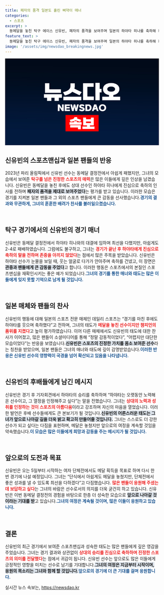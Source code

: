 ```yaml
---
title: 패자의 품격 일본도 홀린 삐약이 매너
categories:
  - 스포츠
excerpt: >
  동메달을 놓친 탁구 에이스 신유빈, 패자의 품격을 보여주며 일본의 하야타 히나를 축하해 화제! 그의 감동적인 매너는 SNS에서 찬사를 불러일으켰고, 앞으로의 단체전에서도 기대를 모으고 있다.
feature_text: >
  동메달을 놓친 탁구 에이스 신유빈, 패자의 품격을 보여주며 일본의 하야타 히나를 축하해 화제! 그의 감동적인 매너는 SNS에서 찬사를 불러일으켰고, 앞으로의 단체전에서도 기대를 모으고 있다.
image: '/assets/img/newsdao_breakingnews.jpg'
---
```


<p><img src="/assets/img/newsdao_breakingnews.jpg" alt="firstkoreanews 속보" /></p>

<h2 data-ke-size="size26">신유빈의 스포츠맨십과 일본 팬들의 반응</h2>

<p data-ke-size="size16">2023년 파리 올림픽에서 신유빈 선수는 동메달 결정전에서 아쉽게 패했지만, 그녀의 모습에서 보여준 <b><span style="color: #ee2323;">탁구를 넘은 진정한 스포츠의 매력</span></b>은 많은 이들에게 깊은 인상을 남겼습니다. 신유빈은 동메달을 놓친 후에도 상대 선수인 하야타 히나에게 진심으로 축하의 인사를 전하며 <b><span style="background-color: #21538527;">패자의 품격을 제대로 보여주었다</span></b>는 평가를 받고 있습니다. 이러한 모습은 경기를 지켜본 일본 팬들과 그 외의 스포츠 팬들에게 큰 감동을 선사했습니다.<b><span style="color: #1a5490;">경기의 결과와 무관하게, 그녀의 훈훈한 배려가 찬사를 불러일으켰습니다.</span></b></p>

<p data-ke-size="size16">&nbsp;</p>

<h2 data-ke-size="size26">탁구 경기에서의 신유빈의 경기 매너</h2>

<p data-ke-size="size16">신유빈은 동메달 결정전에서 하야타 히나와의 대결에 임하며 최선을 다했지만, 아쉽게도 2-4로 패배하였습니다. 그럼에도 불구하고, 그녀는 <b><span style="color: #ee2323;">경기가 끝난 후 하야타에게 진심으로 축하의 말을 전하며 존중을 아끼지 않았다</span></b>는 점에서 많은 주목을 받았습니다. 신유빈은 하야타 선수가 눈물을 보일 때, 웃는 얼굴로 다가가 안아주며 축하를 건넸고, 이 장면은 <b><span style="background-color: #21538527;">관중과 팬들에게 큰 감동을 주었다</span></b>고 합니다. 이러한 행동은 스포츠에서의 본질인 스포츠맨십을 재확인시키는 좋은 예가 되었습니다.<b><span style="color: #1a5490;">그녀의 경기를 통한 매너와 태도는 많은 이들에게 잊지 못할 기억으로 남게 될 것입니다.</span></b></p>

<p data-ke-size="size16">&nbsp;</p>

<h2 data-ke-size="size26">일본 매체와 팬들의 찬사</h2>

<p data-ke-size="size16">신유빈의 행동에 대해 일본의 스포츠 전문 매체인 데일리 스포츠는 “경기를 마친 후에도 하야타를 웃으며 축하했다”고 전하며, 그녀의 태도가 <b><span style="color: #ee2323;">메달을 놓친 선수이지만 챔피언의 품위를 지켰다</span></b>고 높이 평가하였습니다. 이어 다른 매체에서도 신유빈의 태도에 대한 찬사가 이어졌고, 많은 팬들이 소셜미디어를 통해 “정말 감동적이었다”, “어렵지만 대단한 모습이었다”는 반응을 보였습니다.<b><span style="background-color: #21538527;">신유빈은 스포츠의 진정한 가치를 몸소 보여준 선수</span></b>라는 칭찬을 받았으며, 일본 팬들은 그녀의 매너와 태도에 깊이 감명받았습니다.<b><span style="color: #1a5490;">이러한 반응은 신유빈 선수의 영향력이 국경을 넘어 확산되고 있음을 나타냅니다.</span></b></p>

<p data-ke-size="size16">&nbsp;</p>

<h2 data-ke-size="size26">신유빈의 후배들에게 남긴 메시지</h2>

<p data-ke-size="size16">신유빈은 경기 후 기자회견에서 하야타의 승리를 축하하며 “하야타는 오랫동안 노력해온 선수이고, 그 열정을 인정해주고 싶다”는 말을 전했습니다. 그녀는 <b><span style="color: #ee2323;">상대의 노력과 성취를 인정하는 것이 스포츠의 아름다움</span></b>이라고 강조하며 자신의 마음을 열었습니다. 이러한 발언은 후배 선수들에게도 큰 본보기가 될 것입니다.<b><span style="background-color: #21538527;">신유빈의 어른스러운 태도는 그녀가 앞으로 나아갈 길을 더욱 밝고 확고히 만들어줄 것입니다.</span></b> 그녀는 스스로도 더 강한 선수가 되고 싶다는 다짐을 표현하며, 메달은 놓쳤지만 앞으로의 여정을 계속할 것임을 약속했습니다.<b><span style="color: #1a5490;">이 모습은 많은 이들에게 희망과 감동을 주는 메시지가 될 것입니다.</span></b></p>

<p data-ke-size="size16">&nbsp;</p>

<h2 data-ke-size="size26">앞으로의 도전과 목표</h2>

<p data-ke-size="size16">신유빈은 오는 5일부터 시작하는 여자 단체전에서도 메달 획득을 목표로 하며 다시 한 번 경기에 나설 예정입니다. 그녀는 “단식에서 아쉽게도 메달을 놓쳤지만, 단체전에서 좋은 성과를 낼 수 있도록 최선을 다하겠다”고 다짐했습니다. <b><span style="color: #ee2323;">많은 팬들이 응원해 주셨는데 보답하고 싶다</span></b>는 그녀의 바람은 선수로서의 의지를 더욱 굳건히 하고 있습니다. 신유빈은 이번 동메달 결정전의 경험을 바탕으로 한층 더 성숙한 모습으로 <b><span style="background-color: #21538527;">앞으로 나아갈 것이라는 기대를 받</span></b>고 있습니다.<b><span style="color: #1a5490;">그녀의 여정은 계속될 것이며, 많은 이들이 응원하고 있습니다.</span></b></p>

<p data-ke-size="size16">&nbsp;</p>

<h2 data-ke-size="size26">결론</h2>

<p data-ke-size="size16">신유빈의 최근 경기에서 보여준 스포츠맨십과 성숙한 태도는 많은 팬들에게 깊은 영감을 주었습니다. 그녀는 경기 결과와 상관없이 <b><span style="color: #ee2323;">상대의 승리를 진심으로 축하하며 진정한 스포츠의 의미를 전달했다</span></b>는 점에서 귀감이 됩니다. 신유빈 선수는 앞으로도 많은 이들에게 긍정적인 영향을 미치는 선수로 남기를 기대합니다.<b><span style="background-color: #21538527;">그녀의 여정은 지금부터 시작이며, 응원의 목소리는 그녀와 함께 할 것입니다.</span></b><b><span style="color: #1a5490;">앞으로의 경기에 더 큰 기대를 걸며 응원합니다.</span></b></p>
실시간 뉴스 속보는, <a href="https://newsdao.kr" rel="dofollow">https://newsdao.kr</a>


